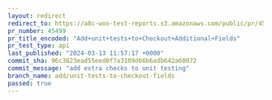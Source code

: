 ```yaml
---
layout: redirect
redirect_to: https://a8c-woo-test-reports.s3.amazonaws.com/public/pr/45499/api/index.html
pr_number: 45499
pr_title_encoded: "Add+unit+tests+to+Checkout+Additional+Fields"
pr_test_type: api
last_published: "2024-03-13 11:57:17 +0000"
commit_sha: 96c3823ead55eed0f7a3109d66b6adb642a60072
commit_message: "add extra checks to unit testing"
branch_name: add/unit-tests-to-checkout-fields
passed: true
---
```

